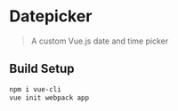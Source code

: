 # Datepicker

> A custom Vue.js date and time picker

## Build Setup
``` bash
npm i vue-cli
vue init webpack app
```